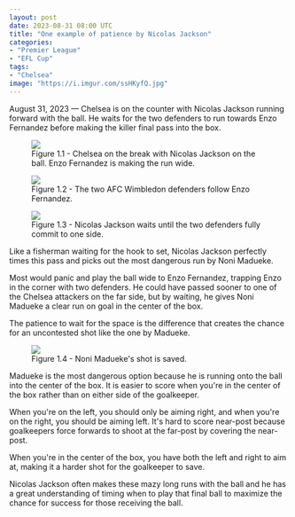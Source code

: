 ```yaml
---
layout: post
date: 2023-08-31 08:00 UTC
title: "One example of patience by Nicolas Jackson"
categories:
- "Premier League"
- "EFL Cup"
tags:
- "Chelsea"
image: "https://i.imgur.com/ssHKyfQ.jpg"
---
```


August 31, 2023 — Chelsea is on the counter with Nicolas Jackson running forward with the ball. He waits for the two defenders to run towards Enzo Fernandez before making the killer final pass into the box.

<!---more--->

<figure>
    <img src="https://i.imgur.com/jaAOnea.jpg">
    <figcaption>Figure 1.1 - Chelsea on the break with Nicolas Jackson on the ball. Enzo Fernandez is making the run wide.</figcaption>
</figure> 

<figure>
    <img src="https://i.imgur.com/HzpqDTP.jpg">
    <figcaption>Figure 1.2 - The two AFC Wimbledon defenders follow Enzo Fernandez.</figcaption>
</figure> 

<figure>
    <img src="https://i.imgur.com/ssHKyfQ.jpg">
    <figcaption>Figure 1.3 - Nicolas Jackson waits until the two defenders fully commit to one side.</figcaption>
</figure> 

Like a fisherman waiting for the hook to set, Nicolas Jackson perfectly times this pass and picks out the most dangerous run by Noni Madueke.

Most would panic and play the ball wide to Enzo Fernandez, trapping Enzo in the corner with two defenders. He could have passed sooner to one of the Chelsea attackers on the far side, but by waiting, he gives Noni Madueke a clear run on goal in the center of the box.

The patience to wait for the space is the difference that creates the chance for an uncontested shot like the one by Madueke. 

<figure>
    <img src="https://i.imgur.com/ekd3fcG.jpg">
    <figcaption>Figure 1.4 - Noni Madueke's shot is saved.</figcaption>
</figure> 

Madueke is the most dangerous option because he is running onto the ball into the center of the box. It is easier to score when you're in the center of the box rather than on either side of the goalkeeper. 

When you're on the left, you should only be aiming right, and when you're on the right, you should be aiming left. It's hard to score near-post because goalkeepers force forwards to shoot at the far-post by covering the near-post. 

When you're in the center of the box, you have both the left and right to aim at, making it a harder shot for the goalkeeper to save.

Nicolas Jackson often makes these mazy long runs with the ball and he has a great understanding of timing when to play that final ball to maximize the chance for success for those receiving the ball. 
